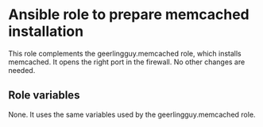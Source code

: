 Ansible role to prepare memcached installation
==============================================

This role complements the geerlingguy.memcached role, which installs memcached.
It opens the right port in the firewall. No other changes are needed.

Role variables
--------------

None. It uses the same variables used by the geerlingguy.memcached role.

